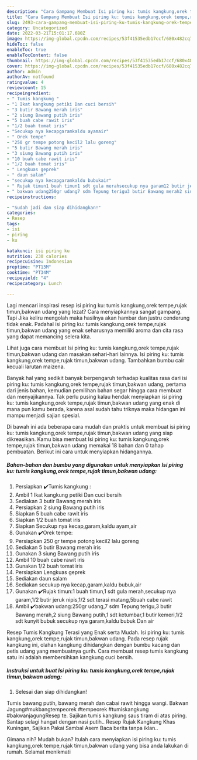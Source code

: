 ```yaml
---
description: "Cara Gampang Membuat Isi piring ku: tumis kangkung,orek tempe,rujak timun,bakwan udang, Lezat"
title: "Cara Gampang Membuat Isi piring ku: tumis kangkung,orek tempe,rujak timun,bakwan udang, Lezat"
slug: 2493-cara-gampang-membuat-isi-piring-ku-tumis-kangkung-orek-tempe-rujak-timun-bakwan-udang-lezat
category: Uncategorized
date: 2022-03-21T15:01:17.680Z
image: https://img-global.cpcdn.com/recipes/53f41535edb17ccf/680x482cq70/isi-piring-ku-tumis-kangkungorek-temperujak-timunbakwan-udang-foto-resep-utama.jpg
hideToc: false
enableToc: true
enableTocContent: false
thumbnail: https://img-global.cpcdn.com/recipes/53f41535edb17ccf/680x482cq70/isi-piring-ku-tumis-kangkungorek-temperujak-timunbakwan-udang-foto-resep-utama.jpg
cover: https://img-global.cpcdn.com/recipes/53f41535edb17ccf/680x482cq70/isi-piring-ku-tumis-kangkungorek-temperujak-timunbakwan-udang-foto-resep-utama.jpg
author: Admin
authorAv: notfound
ratingvalue: 4
reviewcount: 15
recipeingredient:
- " Tumis kangkung "
- "1 Ikat kangkung petiki Dan cuci bersih"
- "3 butir Bawang merah iris"
- "2 siung Bawang putih iris"
- "5 buah cabe rawit iris"
- "1/2 buah tomat iris"
- "Secukup nya kecapgaramkaldu ayamair"
- " Orek tempe"
- "250 gr tempe potong kecil2 lalu goreng"
- "5 butir Bawang merah iris"
- "3 siung Bawang putih iris"
- "10 buah cabe rawit iris"
- "1/2 buah tomat iris"
- " Lengkuas geprek"
- " daun salam"
- "secukup nya kecapgaramkaldu bubukair"
- " Rujak timun1 buah timun1 sdt gula merahsecukup nya garam12 butir jeruk nipis12 sdt terasi matang5buah cabe rawit"
- " bakwan udang250gr udang7 sdm Tepung terigu3 butir Bawang merah2 siung Bawang putih1 sdt ketumbar1 butir kemeri12 sdt kunyit bubuk secukup nya garamkaldu bubuk Dan air"
recipeinstructions:

- "Sudah jadi dan siap dihidangkan!"
categories:
- Resep
tags:
- isi
- piring
- ku

katakunci: isi piring ku 
nutrition: 230 calories
recipecuisine: Indonesian
preptime: "PT13M"
cooktime: "PT34M"
recipeyield: "4"
recipecategory: Lunch

---
```



Lagi mencari inspirasi resep isi piring ku: tumis kangkung,orek tempe,rujak timun,bakwan udang yang lezat? Cara menyiapkannya sangat gampang. Tapi Jika keliru mengolah maka hasilnya akan hambar dan justru cenderung tidak enak. Padahal isi piring ku: tumis kangkung,orek tempe,rujak timun,bakwan udang yang enak seharusnya memiliki aroma dan cita rasa yang dapat memancing selera kita.


Lihat juga cara membuat Isi piring ku: tumis kangkung,orek tempe,rujak timun,bakwan udang dan masakan sehari-hari lainnya. Isi piring ku: tumis kangkung,orek tempe,rujak timun,bakwan udang. Tambahkan bumbu cair kecuali larutan maizena.

Banyak hal yang sedikit banyak berpengaruh terhadap kualitas rasa dari isi piring ku: tumis kangkung,orek tempe,rujak timun,bakwan udang, pertama dari jenis bahan, kemudian pemilihan bahan segar hingga cara membuat dan menyajikannya. Tak perlu pusing kalau hendak menyiapkan isi piring ku: tumis kangkung,orek tempe,rujak timun,bakwan udang yang enak di mana pun kamu berada, karena asal sudah tahu triknya maka hidangan ini mampu menjadi sajian spesial.


Di bawah ini ada beberapa cara mudah dan praktis untuk membuat isi piring ku: tumis kangkung,orek tempe,rujak timun,bakwan udang yang siap dikreasikan. Kamu bisa membuat Isi piring ku: tumis kangkung,orek tempe,rujak timun,bakwan udang memakai 18 bahan dan 0 tahap pembuatan. Berikut ini cara untuk menyiapkan hidangannya.

<!--inarticleads1-->

##### Bahan-bahan dan bumbu yang digunakan untuk menyiapkan Isi piring ku: tumis kangkung,orek tempe,rujak timun,bakwan udang:

1. Persiapkan  ✔️Tumis kangkung :
1. Ambil 1 Ikat kangkung petiki Dan cuci bersih
1. Sediakan 3 butir Bawang merah iris
1. Persiapkan 2 siung Bawang putih iris
1. Siapkan 5 buah cabe rawit iris
1. Siapkan 1/2 buah tomat iris
1. Siapkan Secukup nya kecap,garam,kaldu ayam,air
1. Gunakan  ✔️Orek tempe:
1. Persiapkan 250 gr tempe potong kecil2 lalu goreng
1. Sediakan 5 butir Bawang merah iris
1. Gunakan 3 siung Bawang putih iris
1. Ambil 10 buah cabe rawit iris
1. Gunakan 1/2 buah tomat iris
1. Persiapkan  Lengkuas geprek
1. Sediakan  daun salam
1. Sediakan secukup nya kecap,garam,kaldu bubuk,air
1. Gunakan  ✔️Rujak timun:1 buah timun,1 sdt gula merah,secukup nya garam,1/2 butir jeruk nipis,1/2 sdt terasi matang,5buah cabe rawit
1. Ambil  ✔️bakwan udang:250gr udang,7 sdm Tepung terigu,3 butir Bawang merah,2 siung Bawang putih,1 sdt ketumbar,1 butir kemeri,1/2 sdt kunyit bubuk secukup nya garam,kaldu bubuk Dan air


Resep Tumis Kangkung Terasi yang Enak serta Mudah. Isi piring ku: tumis kangkung,orek tempe,rujak timun,bakwan udang. Pada resep rujak kangkung ini, olahan kangkung dihidangkan dengan bumbu kacang dan petis udang yang membuatnya gurih. Cara membuat resep tumis kangkung satu ini adalah membersihkan kangkung cuci bersih. 

<!--inarticleads2-->

##### Instruksi untuk buat Isi piring ku: tumis kangkung,orek tempe,rujak timun,bakwan udang:


1. Selesai dan siap dihidangkan!

Tumis bawang putih, bawang merah dan cabai rawit hingga wangi. Bakwan Jagung#mukbangtempeorek #tempeorek #tumiskangkung #bakwanjagungResep te. Sajikan tumis kangkung saus tiram di atas piring. Santap selagi hangat dengan nasi putih.. Resep Rujak Kangkung Khas Kuningan, Sajikan Pakai Sambal Asem Baca berita tanpa iklan.. 

Gimana nih? Mudah bukan? Itulah cara menyiapkan isi piring ku: tumis kangkung,orek tempe,rujak timun,bakwan udang yang bisa anda lakukan di rumah. Selamat menikmati
